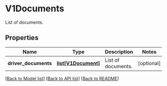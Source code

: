 # V1Documents

List of documents.
## Properties
Name | Type | Description | Notes
------------ | ------------- | ------------- | -------------
**driver_documents** | [**list[V1Document]**](V1Document.md) | List of documents. | [optional] 

[[Back to Model list]](../README.md#documentation-for-models) [[Back to API list]](../README.md#documentation-for-api-endpoints) [[Back to README]](../README.md)



